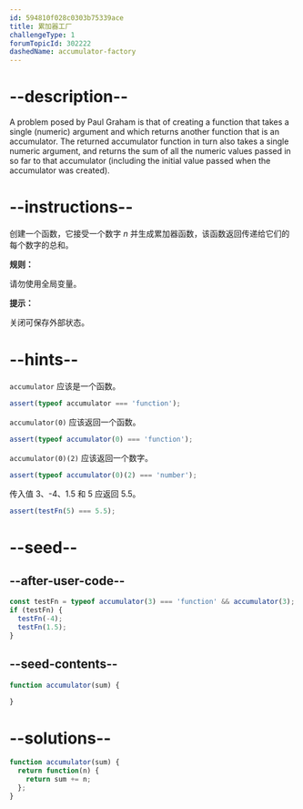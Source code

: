 ```yaml
---
id: 594810f028c0303b75339ace
title: 累加器工厂
challengeType: 1
forumTopicId: 302222
dashedName: accumulator-factory
---
```


# --description--

A problem posed by Paul Graham is that of creating a function that takes a single (numeric) argument and which returns another function that is an accumulator. The returned accumulator function in turn also takes a single numeric argument, and returns the sum of all the numeric values passed in so far to that accumulator (including the initial value passed when the accumulator was created).

# --instructions--

创建一个函数，它接受一个数字 $n$ 并生成累加器函数，该函数返回传递给它们的每个数字的总和。

**规则：**

请勿使用全局变量。

**提示：**

关闭可保存外部状态。

# --hints--

`accumulator` 应该是一个函数。

```js
assert(typeof accumulator === 'function');
```

`accumulator(0)` 应该返回一个函数。

```js
assert(typeof accumulator(0) === 'function');
```

`accumulator(0)(2)` 应该返回一个数字。

```js
assert(typeof accumulator(0)(2) === 'number');
```

传入值 3、-4、1.5 和 5 应返回 5.5。

```js
assert(testFn(5) === 5.5);
```

# --seed--

## --after-user-code--

```js
const testFn = typeof accumulator(3) === 'function' && accumulator(3);
if (testFn) {
  testFn(-4);
  testFn(1.5);
}
```

## --seed-contents--

```js
function accumulator(sum) {

}
```

# --solutions--

```js
function accumulator(sum) {
  return function(n) {
    return sum += n;
  };
}
```
